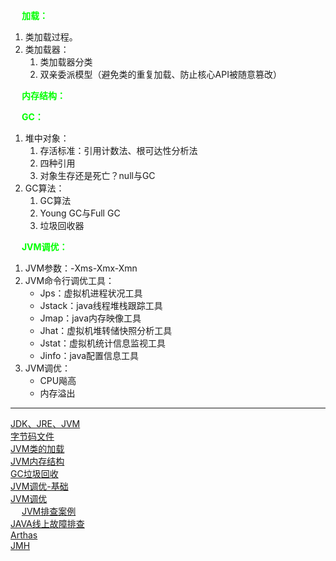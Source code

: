 
&emsp; **<font color = "lime">加载：</font>**    
1. 类加载过程。  
2. 类加载器：  
    1. 类加载器分类  
    2. 双亲委派模型（避免类的重复加载、防止核心API被随意篡改）  

&emsp; **<font color = "lime">内存结构：</font>**   

&emsp; **<font color = "lime">GC：</font>**    
1. 堆中对象：  
    1. 存活标准：引用计数法、根可达性分析法  
    2. 四种引用
    3. 对象生存还是死亡？null与GC
2. GC算法：  
    1. GC算法
    2. Young GC与Full GC
    3. 垃圾回收器  

&emsp; **<font color = "lime">JVM调优：</font>**   
1. JVM参数：-Xms-Xmx-Xmn  
2. JVM命令行调优工具：  
    * Jps：虚拟机进程状况工具  
    * Jstack：java线程堆栈跟踪工具  
    * Jmap：java内存映像工具  
    * Jhat：虚拟机堆转储快照分析工具  
    * Jstat：虚拟机统计信息监视工具  
    * Jinfo：java配置信息工具  
2. JVM调优：  
    * CPU飚高  
    * 内存溢出

-------------
<!-- 
https://mp.weixin.qq.com/s/PFlZXXZU-zu_prCg5g4V0Q
jvm全套 链接: https://pan.baidu.com/s/1PcaER6cNiDt6teawLOwpgQ 提取码: c5fh
JVM学习目录
https://www.cnblogs.com/ding-dang/p/13129619.html
-->

[JDK、JRE、JVM](/docs/java/JVM/JDK、JRE、JVM.md)   
[字节码文件](/docs/java/JVM/Class.md)  
[JVM类的加载](/docs/java/JVM/JVM类的加载.md)  
[JVM内存结构](/docs/java/JVM/JVM内存结构.md)  
[GC垃圾回收](/docs/java/JVM/GC.md)  
[JVM调优-基础](/docs/java/JVM/JVM调优-基础.md)  
[JVM调优](/docs/java/JVM/JVM调优.md)  
&emsp; [JVM排查案例](/docs/java/JVM/case.md)  
[JAVA线上故障排查](/docs/Linux/problem.md)  
[Arthas](/docs/java/JVM/Arthas.md)  
[JMH](/docs/java/JVM/JMH.md)  


